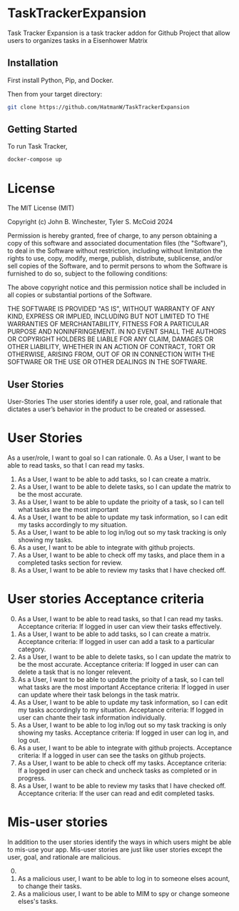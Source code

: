 # TaskTrackerExpansion
Task Tracker Expansion is a task tracker addon for Github Project that allow users to organizes tasks in a Eisenhower Matrix

## Installation
First install Python, Pip, and Docker.

Then from your target directory:
```bash
git clone https://github.com/HatmanW/TaskTrackerExpansion
```

## Getting Started
To run Task Tracker,
```bash
docker-compose up
```

# License
The MIT License (MIT)

Copyright (c) John B. Winchester, Tyler S. McCoid 2024

Permission is hereby granted, free of charge, to any person obtaining a copy of this software and associated documentation files (the "Software"), to deal in the Software without restriction, including without limitation the rights to use, copy, modify, merge, publish, distribute, sublicense, and/or sell copies of the Software, and to permit persons to whom the Software is furnished to do so, subject to the following conditions:

The above copyright notice and this permission notice shall be included in all copies or substantial portions of the Software.

THE SOFTWARE IS PROVIDED "AS IS", WITHOUT WARRANTY OF ANY KIND, EXPRESS OR IMPLIED, INCLUDING BUT NOT LIMITED TO THE WARRANTIES OF MERCHANTABILITY, FITNESS FOR A PARTICULAR PURPOSE AND NONINFRINGEMENT. IN NO EVENT SHALL THE AUTHORS OR COPYRIGHT HOLDERS BE LIABLE FOR ANY CLAIM, DAMAGES OR OTHER LIABILITY, WHETHER IN AN ACTION OF CONTRACT, TORT OR OTHERWISE, ARISING FROM, OUT OF OR IN CONNECTION WITH THE SOFTWARE OR THE USE OR OTHER DEALINGS IN THE SOFTWARE.

## User Stories
User-Stories
The user stories identify a user role, goal, and rationale that dictates a user’s behavior in the product to be created or assessed.

# User Stories
As a user/role, I want to goal so I can rationale.
0. As a User, I want to be able to read tasks, so that I can read my tasks.
1. As a User, I want to be able to add tasks, so I can create a matrix. 
2. As a User, I want to be able to delete tasks, so I can update the matrix to be the most accurate.
3. As a User, I want to be able to update the prioity of a task, so I can tell what tasks are the most important
4. As a User, I want to be able to update my task information, so I can edit my tasks accordingly to my situation. 
5. As a User, I want to be able to log in/log out so my task tracking is only showing my tasks. 
6. As a user, I want to be able to integrate with github projects. 
7. As a User, I want to be able to check off my tasks, and place them in a completed tasks section for review. 
8. As a User, I want to be able to review my tasks that I have checked off. 

# User stories Acceptance criteria 
0. As a User, I want to be able to read tasks, so that I can read my tasks.
  Acceptance criteria: If logged in user can view their tasks effectively.
1. As a User, I want to be able to add tasks, so I can create a matrix. 
  Acceptance criteria: If logged in user can add a task to a particular category. 
2. As a User, I want to be able to delete tasks, so I can update the matrix to be the most accurate.
  Acceptance criteria: If logged in user can can delete a task that is no longer relevent. 
3. As a User, I want to be able to update the prioity of a task, so I can tell what tasks are the most important
  Acceptance criteria: If logged in user can update where their task belongs in the task matrix. 
4. As a User, I want to be able to update my task information, so I can edit my tasks accordingly to my situation. 
  Acceptance criteria: If logged in user can chante their task information individually. 
5. As a User, I want to be able to log in/log out so my task tracking is only showing my tasks. 
  Acceptance criteria: If logged in user can log in, and log out. 
6. As a user, I want to be able to integrate with github projects. 
  Acceptance criteria: If a logged in user can see the tasks on github projects. 
7. As a User, I want to be able to check off my tasks. 
  Acceptance criteria: If a logged in user can check and uncheck tasks as completed or in progress. 
8. As a User, I want to be able to review my tasks that I have checked off. 
  Acceptance criteria: If the user can read and edit completed tasks. 

# Mis-user stories
In addition to the user stories identify the ways in which users might be able to mis-use your app. Mis-user stories are just like user stories except the user, goal, and rationale are malicious.

0. 
1. As a malicious user, I want to be able to log in to someone elses acount, to change their tasks. 
2. As a malicious user, I want to be able to MIM to spy or change someone elses's tasks. 



